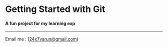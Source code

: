 # Getting Started with Git

#### A fun project for my learning exp

---

Email me : (24x7varun@gmail.com)